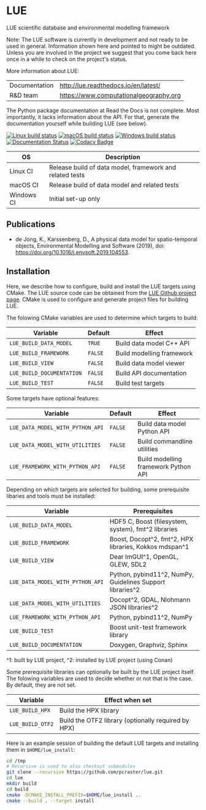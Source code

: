 # LUE
LUE scientific database and environmental modelling framework

Note: The LUE software is currently in development and not ready to
be used in general. Information shown here and pointed to might be
outdated. Unless you are involved in the project we suggest that you
come back here once in a while to check on the project's status.

More information about LUE:

|               |                                          |
| --------------|------------------------------------------|
| Documentation | <http://lue.readthedocs.io/en/latest/>   |
| R&D team      | <https://www.computationalgeography.org> |

The Python package documentation at Read the Docs is not complete. Most
importantly, it lacks information about the API. For that, generate the
documentation yourself while building LUE (see below).

[![Linux build status](https://github.com/pcraster/lue/workflows/Linux%20CI/badge.svg)](https://github.com/pcraster/lue/actions)
[![macOS build status](https://github.com/pcraster/lue/workflows/macOS%20CI/badge.svg)](https://github.com/pcraster/lue/actions)
[![Windows build status](https://github.com/pcraster/lue/workflows/Windows%20CI/badge.svg)](https://github.com/pcraster/lue/actions)
[![Documentation Status](https://readthedocs.org/projects/docs/badge/)](https://lue.readthedocs.io/en/latest)
[![Codacy Badge](https://app.codacy.com/project/badge/Grade/ccaa0ef833824c3289c6d61973f51909)](https://www.codacy.com/gh/pcraster/lue?utm_source=github.com&amp;utm_medium=referral&amp;utm_content=pcraster/lue&amp;utm_campaign=Badge_Grade)

| OS         | Description                                              |
| ---------- | -------------------------------------------------------- |
| Linux CI   | Release build of data model, framework and related tests |
| macOS CI   | Release build of data model and related tests            |
| Windows CI | Initial set-up only                                      |

## Publications
- de Jong, K., Karssenberg, D., A physical data model for spatio-temporal
    objects, Environmental Modelling and Software (2019), doi:
    https://doi.org/10.1016/j.envsoft.2019.104553.

## Installation
Here, we describe how to configure, build and install the LUE
targets using CMake. The LUE source code can be obtained from the [LUE
Github project page](https://github.com/pcraster/lue). CMake is used to
configure and generate project files for building LUE.

The folowing CMake variables are used to determine which targets to build:

| Variable                   | Default | Effect                    |
| -------------------------- | ------  | ------------------------- |
| `LUE_BUILD_DATA_MODEL`     | `TRUE`  | Build data model C++ API  |
| `LUE_BUILD_FRAMEWORK`      | `FALSE` | Build modelling framework |
| `LUE_BUILD_VIEW`           | `FALSE` | Build data model viewer   |
| `LUE_BUILD_DOCUMENTATION`  | `FALSE` | Build API documentation   |
| `LUE_BUILD_TEST`           | `FALSE` | Build test targets        |

Some targets have optional features:

| Variable                         | Default | Effect                               |
| -------------------------------- | ------  | ------------------------------------ |
| `LUE_DATA_MODEL_WITH_PYTHON_API` | `FALSE` | Build data model Python API          |
| `LUE_DATA_MODEL_WITH_UTILITIES`  | `FALSE` | Build commandline utilities          |
| `LUE_FRAMEWORK_WITH_PYTHON_API`  | `FALSE` | Build modelling framework Python API |

Depending on which targets are selected for building, some prerequisite
libaries and tools must be installed:

| Variable                         | Prerequisites                                             |
| -------------------------------- | --------------------------------------------------------- |
| `LUE_BUILD_DATA_MODEL`           | HDF5 C, Boost (filesystem, system), fmt^2 libraries       |
| `LUE_BUILD_FRAMEWORK`            | Boost, Docopt^2, fmt^2, HPX libraries, Kokkos mdspan^1    |
| `LUE_BUILD_VIEW`                 | Dear ImGUI^1, OpenGL, GLEW, SDL2                          |
| `LUE_DATA_MODEL_WITH_PYTHON_API` | Python, pybind11^2, NumPy, Guidelines Support libraries^2 |
| `LUE_DATA_MODEL_WITH_UTILITIES`  | Docopt^2, GDAL, Nlohmann JSON libraries^2                 |
| `LUE_FRAMEWORK_WITH_PYTHON_API`  | Python, pybind11^2, NumPy                                 |
| `LUE_BUILD_TEST`                 | Boost unit-test framework library                         |
| `LUE_BUILD_DOCUMENTATION`        | Doxygen, Graphviz, Sphinx                                 |

^1: built by LUE project, ^2: installed by LUE project (using Conan)

Some prerequisite libraries can optionally be built by the LUE project
itself. The folowing variables are used to decide whether or not that
is the case. By default, they are not set.

| Variable         | Effect when set                                     |
| ---------------- | --------------------------------------------------- |
| `LUE_BUILD_HPX`  | Build the HPX library                               |
| `LUE_BUILD_OTF2` | Build the OTF2 library (optionally required by HPX) |

Here is an example session of building the default LUE targets and installing them in `$HOME/lue_install`:

```bash
cd /tmp
# Recursive is used to also checkout submodules
git clone --recursive https://github.com/pcraster/lue.git
cd lue
mkdir build
cd build
cmake -DCMAKE_INSTALL_PREFIX=$HOME/lue_install ..
cmake --build . --target install
```
